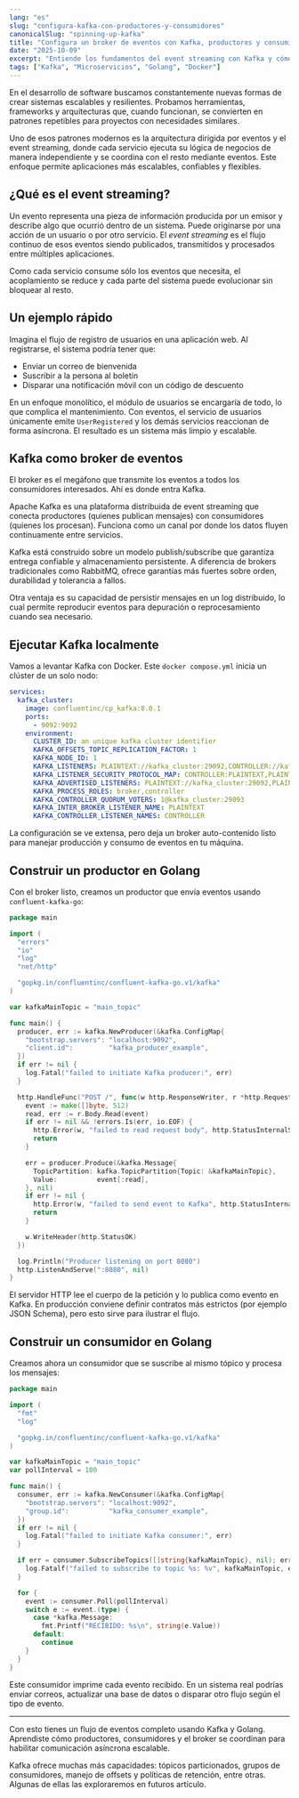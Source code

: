 ```yaml
---
lang: "es"
slug: "configura-kafka-con-productores-y-consumidores"
canonicalSlug: "spinning-up-kafka"
title: "Configura un broker de eventos con Kafka, productores y consumidores"
date: "2025-10-09"
excerpt: "Entiende los fundamentos del event streaming con Kafka y cómo construir productores y consumidores en Golang."
tags: ["Kafka", "Microservicios", "Golang", "Docker"]
---
```


En el desarrollo de software buscamos constantemente nuevas formas de crear sistemas escalables y resilientes. Probamos herramientas, frameworks y arquitecturas que, cuando funcionan, se convierten en patrones repetibles para proyectos con necesidades similares.

Uno de esos patrones modernos es la arquitectura dirigida por eventos y el event streaming, donde cada servicio ejecuta su lógica de negocios de manera independiente y se coordina con el resto mediante eventos. Este enfoque permite aplicaciones más escalables, confiables y flexibles.

## ¿Qué es el event streaming?

Un evento representa una pieza de información producida por un emisor y describe algo que ocurrió dentro de un sistema. Puede originarse por una acción de un usuario o por otro servicio. El *event streaming* es el flujo continuo de esos eventos siendo publicados, transmitidos y procesados entre múltiples aplicaciones.

Como cada servicio consume sólo los eventos que necesita, el acoplamiento se reduce y cada parte del sistema puede evolucionar sin bloquear al resto.

## Un ejemplo rápido

Imagina el flujo de registro de usuarios en una aplicación web. Al registrarse, el sistema podría tener que:

- Enviar un correo de bienvenida
- Suscribir a la persona al boletín
- Disparar una notificación móvil con un código de descuento

En un enfoque monolítico, el módulo de usuarios se encargaría de todo, lo que complica el mantenimiento. Con eventos, el servicio de usuarios únicamente emite `UserRegistered` y los demás servicios reaccionan de forma asíncrona. El resultado es un sistema más limpio y escalable.

## Kafka como broker de eventos

El broker es el megáfono que transmite los eventos a todos los consumidores interesados. Ahí es donde entra Kafka.

Apache Kafka es una plataforma distribuida de event streaming que conecta productores (quienes publican mensajes) con consumidores (quienes los procesan). Funciona como un canal por donde los datos fluyen continuamente entre servicios.

Kafka está construido sobre un modelo publish/subscribe que garantiza entrega confiable y almacenamiento persistente. A diferencia de brokers tradicionales como RabbitMQ, ofrece garantías más fuertes sobre orden, durabilidad y tolerancia a fallos.

Otra ventaja es su capacidad de persistir mensajes en un log distribuido, lo cual permite reproducir eventos para depuración o reprocesamiento cuando sea necesario.

## Ejecutar Kafka localmente

Vamos a levantar Kafka con Docker. Este `docker compose.yml` inicia un clúster de un solo nodo:

```yaml
services:
  kafka_cluster:
    image: confluentinc/cp_kafka:8.0.1
    ports:
      - 9092:9092
    environment:
      CLUSTER_ID: an unique kafka cluster identifier
      KAFKA_OFFSETS_TOPIC_REPLICATION_FACTOR: 1
      KAFKA_NODE_ID: 1
      KAFKA_LISTENERS: PLAINTEXT://kafka_cluster:29092,CONTROLLER://kafka_cluster:29093,PLAINTEXT_HOST://0.0.0.0:9092
      KAFKA_LISTENER_SECURITY_PROTOCOL_MAP: CONTROLLER:PLAINTEXT,PLAINTEXT:PLAINTEXT,PLAINTEXT_HOST:PLAINTEXT
      KAFKA_ADVERTISED_LISTENERS: PLAINTEXT://kafka_cluster:29092,PLAINTEXT_HOST://localhost:9092
      KAFKA_PROCESS_ROLES: broker,controller
      KAFKA_CONTROLLER_QUORUM_VOTERS: 1@kafka_cluster:29093
      KAFKA_INTER_BROKER_LISTENER_NAME: PLAINTEXT
      KAFKA_CONTROLLER_LISTENER_NAMES: CONTROLLER
```

La configuración se ve extensa, pero deja un broker auto-contenido listo para manejar producción y consumo de eventos en tu máquina.

## Construir un productor en Golang

Con el broker listo, creamos un productor que envía eventos usando `confluent-kafka-go`:

```go
package main

import (
  "errors"
  "io"
  "log"
  "net/http"

  "gopkg.in/confluentinc/confluent-kafka-go.v1/kafka"
)

var kafkaMainTopic = "main_topic"

func main() {
  producer, err := kafka.NewProducer(&kafka.ConfigMap{
    "bootstrap.servers": "localhost:9092",
    "client.id":         "kafka_producer_example",
  })
  if err != nil {
    log.Fatal("failed to initiate Kafka producer:", err)
  }

  http.HandleFunc("POST /", func(w http.ResponseWriter, r *http.Request) {
    event := make([]byte, 512)
    read, err := r.Body.Read(event)
    if err != nil && !errors.Is(err, io.EOF) {
      http.Error(w, "failed to read request body", http.StatusInternalServerError)
      return
    }

    err = producer.Produce(&kafka.Message{
      TopicPartition: kafka.TopicPartition{Topic: &kafkaMainTopic},
      Value:          event[:read],
    }, nil)
    if err != nil {
      http.Error(w, "failed to send event to Kafka", http.StatusInternalServerError)
      return
    }

    w.WriteHeader(http.StatusOK)
  })

  log.Println("Producer listening on port 8080")
  http.ListenAndServe(":8080", nil)
}
```

El servidor HTTP lee el cuerpo de la petición y lo publica como evento en Kafka. En producción conviene definir contratos más estrictos (por ejemplo JSON Schema), pero esto sirve para ilustrar el flujo.

## Construir un consumidor en Golang

Creamos ahora un consumidor que se suscribe al mismo tópico y procesa los mensajes:

```go
package main

import (
  "fmt"
  "log"

  "gopkg.in/confluentinc/confluent-kafka-go.v1/kafka"
)

var kafkaMainTopic = "main_topic"
var pollInterval = 100

func main() {
  consumer, err := kafka.NewConsumer(&kafka.ConfigMap{
    "bootstrap.servers": "localhost:9092",
    "group.id":          "kafka_consumer_example",
  })
  if err != nil {
    log.Fatal("failed to initiate Kafka consumer:", err)
  }

  if err = consumer.SubscribeTopics([]string{kafkaMainTopic}, nil); err != nil {
    log.Fatalf("failed to subscribe to topic %s: %v", kafkaMainTopic, err)
  }

  for {
    event := consumer.Poll(pollInterval)
    switch e := event.(type) {
      case *kafka.Message:
        fmt.Printf("RECIBIDO: %s\n", string(e.Value))
      default:
        continue
    }
  }
}
```

Este consumidor imprime cada evento recibido. En un sistema real podrías enviar correos, actualizar una base de datos o disparar otro flujo según el tipo de evento.

---

Con esto tienes un flujo de eventos completo usando Kafka y Golang. Aprendiste cómo productores, consumidores y el broker se coordinan para habilitar comunicación asíncrona escalable.

Kafka ofrece muchas más capacidades: tópicos particionados, grupos de consumidores, manejo de offsets y políticas de retención, entre otras. Algunas de ellas las exploraremos en futuros artículo.

